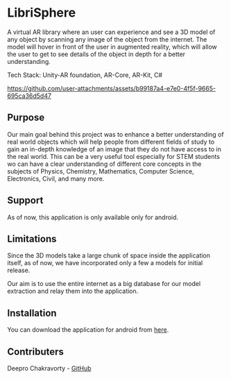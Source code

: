 # LibriSphere

A virtual AR library where an user can experience and see a 3D model of any object by scanning any image of the object from the internet. The model will hover in front of the user in augmented reality, which will allow the user to get to see details of the object in depth for a better understanding. 

Tech Stack: Unity-AR foundation, AR-Core, AR-Kit, C#



https://github.com/user-attachments/assets/b99187a4-e7e0-4f5f-9665-695ca36d5d47



## Purpose

Our main goal behind this project was to enhance a better understanding of real world objects which will help people from different fields of study to gain an in-depth knowledge of an image that they do not have access to in the real world. This can be a very useful tool especially for STEM students wo can have a clear understanding of different core concepts in the subjects of Physics, Chemistry, Mathematics, Computer Science, Electronics, Civil, and many more.

## Support

As of now, this application is only available only for android.

## Limitations

Since the 3D models take a large chunk of space inside the application itself, as of now, we have incorporated only a few a models for initial release. 

Our aim is to use the entire internet as a big database for our model extraction and relay them into the application.

## Installation

You can download the application for android from [here](https://drive.google.com/drive/folders/13lWxHYGE0sKEg0MDZu23erHK9eV4HKvK?usp=sharing). 



## Contributers

Deepro Chakravorty - [GitHub](https://github.com/DThePro/)
